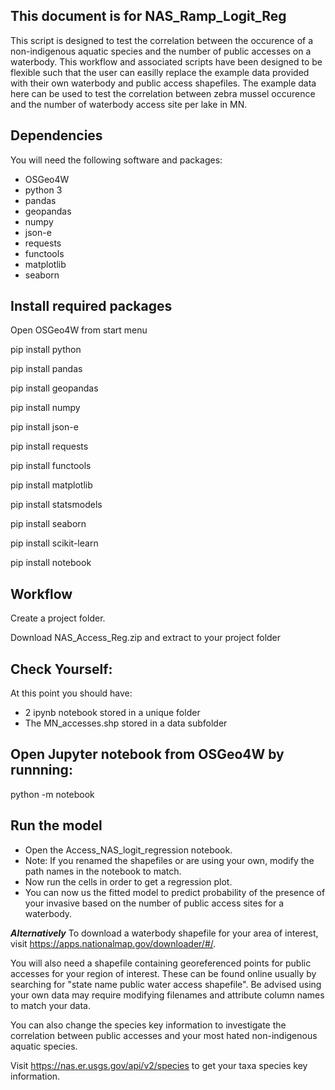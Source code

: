 ## This document is for NAS_Ramp_Logit_Reg

This script is designed to test the correlation between the occurence of a non-indigenous aquatic species and the number of public accesses on a waterbody. This workflow and associated scripts have been designed to be flexible such that the user can easilly replace the example data provided with their own waterbody and public access shapefiles. The example data here can be used to test the correlation between zebra mussel occurence and the number of waterbody access site per lake in MN.

## Dependencies
You will need the following software and packages:

* OSGeo4W
* python 3
* pandas
* geopandas
* numpy
* json-e
* requests
* functools
* matplotlib
* seaborn

## Install required packages

Open OSGeo4W from start menu
	
pip install python
	
pip install pandas
	
pip install geopandas
	
pip install numpy
	
pip install json-e
	
pip install requests
	
pip install functools

pip install matplotlib

pip install statsmodels

pip install seaborn

pip install scikit-learn
	
pip install notebook


## Workflow
Create a project folder.

Download NAS_Access_Reg.zip and extract to your project folder

## Check Yourself:
	
At this point you should have:
	

* 2 ipynb notebook stored in a unique folder
* The MN_accesses.shp stored in a data subfolder 

## Open Jupyter notebook from OSGeo4W by runnning:

python -m notebook

## Run the model

* Open the Access_NAS_logit_regression notebook.
* Note: If you renamed the shapefiles or are using your own, modify the path names in the notebook to match.
* Now run the cells in order to get a regression plot.
* You can now us the fitted model to predict probability of the presence of your invasive based on the number of public access sites for a waterbody. 

***Alternatively***
To download a waterbody shapefile for your area of interest, visit https://apps.nationalmap.gov/downloader/#/. 

You will also need a shapefile containing georeferenced points for public accesses for your region of interest. These can be found online usually by searching for "state name public water access shapefile". Be advised using your own data may require modifying filenames and attribute column names to match your data.

You can also change the species key information to investigate the correlation between public accesses and your most hated non-indigenous aquatic species.

Visit https://nas.er.usgs.gov/api/v2/species to get your taxa species key information.
